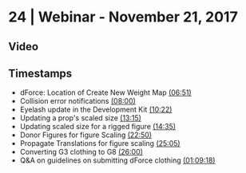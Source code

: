 # 24 | Webinar - November 21, 2017
## Video
<div class="responsive-container"><div id="player"></div></div>
<script>
      var tag = document.createElement('script');
      tag.src = "https://www.youtube.com/iframe_api";
      var firstScriptTag = document.getElementsByTagName('script')[0];
      firstScriptTag.parentNode.insertBefore(tag, firstScriptTag);
      var player;
      function onYouTubeIframeAPIReady() {
        player = new YT.Player('player', {
          videoId: 'kbFiMF5zq3I',
        });
      }
    
    function setCurrentTime(slideNum) {
    var object = [411, 480, 622, 795, 875, 1370, 1505, 1560, 4158]
    player.seekTo(object[slideNum]);
  }
</script>
    
## Timestamps
* dForce: Location of Create New Weight Map <a href="javascript:void(0);" onclick="setCurrentTime(0)">(06:51)</a>
* Collision error notifications <a href="javascript:void(0);" onclick="setCurrentTime(1)">(08:00)</a>
* Eyelash update in the Development Kit <a href="javascript:void(0);" onclick="setCurrentTime(2)">(10:22)</a>
* Updating a prop's scaled size <a href="javascript:void(0);" onclick="setCurrentTime(3)">(13:15)</a>
* Updating scaled size for a rigged figure <a href="javascript:void(0);" onclick="setCurrentTime(4)">(14:35)</a>
* Donor Figures for figure Scaling <a href="javascript:void(0);" onclick="setCurrentTime(5)">(22:50)</a>
* Propagate Translations for figure scaling <a href="javascript:void(0);" onclick="setCurrentTime(6)">(25:05)</a>
* Converting G3 clothing to G8 <a href="javascript:void(0);" onclick="setCurrentTime(7)">(26:00)</a>
* Q&A on guidelines on submitting dForce clothing <a href="javascript:void(0);" onclick="setCurrentTime(8)">(01:09:18)</a>
